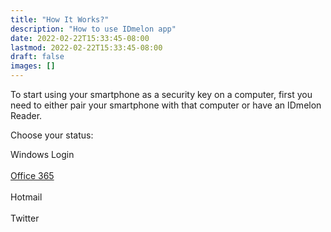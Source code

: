 ```yaml
---
title: "How It Works?"
description: "How to use IDmelon app"
date: 2022-02-22T15:33:45-08:00
lastmod: 2022-02-22T15:33:45-08:00
draft: false
images: []
---
```


To start using your smartphone as a security key on a computer, first you need to either pair your smartphone with that computer or have an IDmelon Reader.

Choose your status:

<a role="button" class="btn btn-outline-primary">Windows Login</a><br/><br/>
<a role="button" class="btn btn-outline-primary" href="/pages/pairing/step1/">Office 365</a><br/><br/>
<a role="button" class="btn btn-outline-primary">Hotmail</a><br/><br/>
<a role="button" class="btn btn-outline-primary">Twitter</a>

<style>@media (max-width: 480px) {.navbar, .footer { display: none; }}</style>
